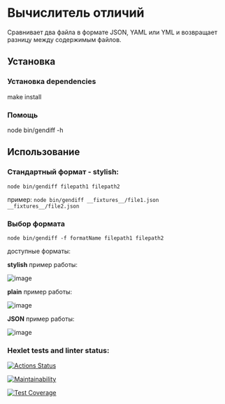 # Вычислитель отличий

Сравнивает два файла в формате JSON, YAML или YML и возвращает разницу между содержимым файлов.

## Установка

### Установка dependencies
make install

### Помощь
node bin/gendiff -h

## Использование

### Стандартный формат - stylish:
```node bin/gendiff filepath1 filepath2```

пример:
```node bin/gendiff __fixtures__/file1.json __fixtures__/file2.json ```


### Выбор формата
```node bin/gendiff -f formatName filepath1 filepath2```

доступные форматы:

**stylish**
пример работы:

![image](https://github.com/luka0204/frontend-project-46/assets/146336891/69377dff-3adf-43e9-a2f0-a3a532f56e6c)


**plain**
пример работы:

![image](https://github.com/luka0204/frontend-project-46/assets/146336891/7d6f1664-6724-4506-ac4f-9dff727795df)


**JSON**
пример работы:

![image](https://github.com/luka0204/frontend-project-46/assets/146336891/21569d3b-dff8-432e-b0b5-3f18a14dee43)





### Hexlet tests and linter status:
[![Actions Status](https://github.com/luka0204/frontend-project-46/actions/workflows/hexlet-check.yml/badge.svg)](https://github.com/luka0204/frontend-project-46/actions)

[![Maintainability](https://api.codeclimate.com/v1/badges/596598c075db12e4151e/maintainability)](https://codeclimate.com/github/luka0204/frontend-project-46/maintainability)


[![Test Coverage](https://api.codeclimate.com/v1/badges/596598c075db12e4151e/test_coverage)](https://codeclimate.com/github/luka0204/frontend-project-46/test_coverage)

